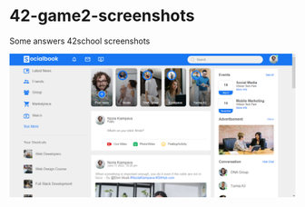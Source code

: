 # 42-game2-screenshots
Some answers 42school screenshots


![It is an image](https://github.com/NzolaKiampava/SocialBook/blob/master/socialbook.png)
